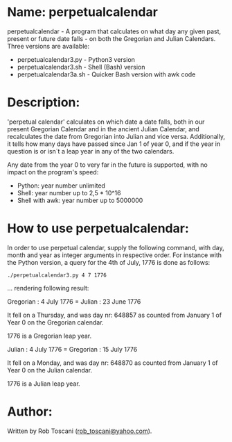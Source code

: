 # Name: perpetualcalendar 
perpetualcalendar - A program that calculates on what day any given past, present or future date falls - on both the Gregorian and Julian Calendars. Three versions are available:
- perpetualcalendar3.py - Python3 version
- perpetualcalendar3.sh - Shell (Bash) version
- perpetualcalendar3a.sh - Quicker Bash version with awk code

# Description:
'perpetual calendar' calculates on which date a date falls, both in our present Gregorian Calendar and in the 
ancient Julian Calendar, and recalculates the date from Gregorian into Julian and vice versa.
Additionally, it tells how many days have passed since Jan 1 of year 0, and if the year in question is or isn´t a leap year in any of the two calendars.

Any date from the year 0 to very far in the future is supported, with no impact on the program's speed:
- Python: year number unlimited
- Shell: year number up to 2,5 * 10^16
- Shell with awk: year number up to 5000000

# How to use perpetualcalendar:
In order to use perpetual calendar, supply the following command, with day, month and year as integer arguments in respective order.
For instance with the Python version, a query for the 4th of July, 1776 is done as follows:


	./perpetualcalendar3.py 4 7 1776


... rendering following result:

Gregorian : 4  July 1776 = Julian    : 23 June 1776

It fell on a Thursday, and was day nr: 648857 as counted from January 1 of Year 0 on the Gregorian calendar.

1776 is a Gregorian leap year.


Julian    : 4  July 1776 = Gregorian : 15 July 1776

It fell on a Monday, and was day nr: 648870 as counted from January 1 of Year 0 on the Julian calendar.

1776 is a Julian leap year.


# Author:
Written by Rob Toscani (rob_toscani@yahoo.com).
